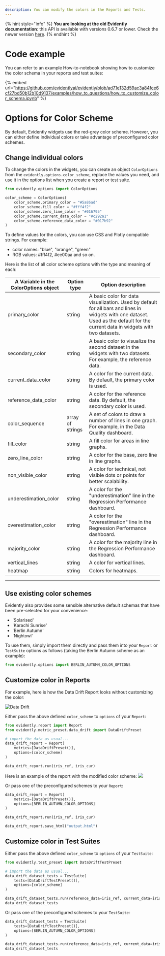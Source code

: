 ```yaml
---
description: You can modify the colors in the Reports and Tests.
---
```


{% hint style="info" %}
**You are looking at the old Evidently documentation**: this API is available with versions 0.6.7 or lower. Check the newer version [here](https://docs.evidentlyai.com/introduction).
{% endhint %}

# Code example

You can refer to an example How-to-notebook showing how to customize the color schema in your reports and test suites:

{% embed url="https://github.com/evidentlyai/evidently/blob/ad71e132d59ac3a84fce6cf27bd50b12b10d9137/examples/how_to_questions/how_to_customize_color_schema.ipynb" %}

# Options for Color Scheme 

By default, Evidently widgets use the red-grey color scheme. However, you can either define individual colors or take advantage of preconfigured color schemes.

## Change individual colors
To change the colors in the widgets, you can create an object `ColorOptions` from the `evidently.options.color_scheme`, replace the values you need, and use it in the options list when you create a report or test suite.

```python
from evidently.options import ColorOptions

color_scheme = ColorOptions(
    color_scheme.primary_color = "#5a86ad"
    color_scheme.fill_color = "#fff4f2"
    color_scheme.zero_line_color = "#016795"
    color_scheme.current_data_color = "#c292a1" 
    color_scheme.reference_data_color = "#017b92"
)
```

To define values for the colors, you can use CSS and Plotly compatible strings. For example:
- color names: "blue", "orange", "green"
- RGB values: #fff4f2, #ee00aa
and so on.

Here is the list of all color scheme options with the type and meaning of each:

| A Variable in the ColorOptions object | Option type      | Option description                                                                                                                         |
|---------------------------------|------------------|--------------------------------------------------------------------------------------------------------------------------------------------|
| primary_color                   | string           | A basic color for data visualization. Used by default for all bars and lines in widgets with one dataset. Used as the default for the current data in widgets with two datasets. |
| secondary_color                 | string           | A basic color to visualize the second dataset in the widgets with two datasets. For example, the reference data.                                            |
| current_data_color              | string           | A color for the current data. By default, the primary color is used.                                                                               |
| reference_data_color            | string           | A color for the reference data. By default, the secondary color is used.                                                                               |
| color_sequence                  | array of strings | A set of colors to draw a number of lines in one graph. For example, in the Data Quality dashboard.                                                 |
| fill_color                      | string           | A fill color for areas in line graphs.                                                                                                        |
| zero_line_color                 | string           | A color for the base, zero line in line graphs.                                                                                                   |
| non_visible_color               | string           | A color for technical, not visible dots or points for better scalability.                                                                     |
| underestimation_color           | string           | A color for the "underestimation" line in the Regression Performance dashboard.                                                                                               |
| overestimation_color            | string           | A color for the "overestimation" line in the Regression Performance dashboard.                                                                                                |
| majority_color                  | string           | A color for the majority line in the Regression Performance dashboard.                                                                                                      |
| vertical_lines                  | string           | A color for vertical lines.                                                                                                      |
| heatmap                  | string           | Colors for heatmaps.                                                                                                      |
---


## Use existing color schemes

Evidently also provides some sensible alternative default schemas that have been pre-selected for your convenience:

- 'Solarised'
- 'Karachi Sunrise'
- 'Berlin Autumn'
- 'Nightowl'

To use them, simply import them directly and pass them into your `Report` or `TestSuite` options as follows (taking the Berlin Autumn scheme as an example):

```python
from evidently.options import BERLIN_AUTUMN_COLOR_OPTIONS
```


## Customize color in Reports
For example, here is how the Data Drift Report looks without customizing the color:

![Data Drift](../../images/01\_data\_drift.png)

Either pass the above defined `color_scheme` to `options` of your `Report`:
```python
from evidently.report import Report
from evidently.metric_preset.data_drift import DataDriftPreset

# import the data as usual...
data_drift_report = Report(
    metrics=[DataDriftPreset()], 
    options=[color_scheme]
)

data_drift_report.run(iris_ref, iris_cur)
```
Here is an example of the report with the modified color scheme:
![](<../.gitbook/assets/customization_color\_scheme\_example.png>)

Or pass one of the preconfigured schemes to your `Report`:
```python
data_drift_report = Report(
    metrics=[DataDriftPreset()], 
    options=[BERLIN_AUTUMN_COLOR_OPTIONS]
)

data_drift_report.run(iris_ref, iris_cur)

data_drift_report.save_html("output.html")
```

## Customize color in Test Suites
Either pass the above defined `color_scheme` to `options` of your `TestSuite`:
```python
from evidently.test_preset import DataDriftTestPreset

# import the data as usual...
data_drift_dataset_tests = TestSuite(
    tests=[DataDriftTestPreset()], 
    options=[color_scheme]
)

data_drift_dataset_tests.run(reference_data=iris_ref, current_data=iris_cur)
data_drift_dataset_tests
```

Or pass one of the preconfigured schemes to your `TestSuite`:
```python
data_drift_dataset_tests = TestSuite(
    tests=[DataDriftTestPreset()], 
    options=[BERLIN_AUTUMN_COLOR_OPTIONS]
)

data_drift_dataset_tests.run(reference_data=iris_ref, current_data=iris_cur)
data_drift_dataset_tests
```
